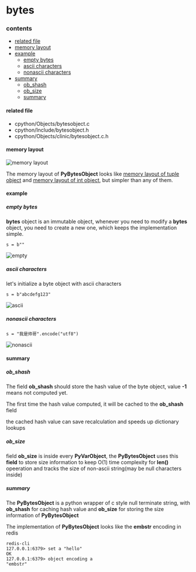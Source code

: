 # bytes

### contents

* [related file](#related-file)
* [memory layout](#memory-layout)
* [example](#example)
    * [empty bytes](#empty-bytes)
    * [ascii characters](#ascii-characters)
    * [nonascii characters](#nonascii-characters)
* [summary](#summary)
    * [ob_shash](#ob_shash)
    * [ob_size](#ob_size)
    * [summary](#summary)

#### related file
* cpython/Objects/bytesobject.c
* cpython/Include/bytesobject.h
* cpython/Objects/clinic/bytesobject.c.h

#### memory layout

![memory layout](https://img-blog.csdnimg.cn/20190318160629447.png?x-oss-process=image/watermark,type_ZmFuZ3poZW5naGVpdGk,shadow_10,text_aHR0cHM6Ly9ibG9nLmNzZG4ubmV0L3FxXzMxNzIwMzI5,size_16,color_FFFFFF,t_70)

The memory layout of **PyBytesObject** looks like [memory layout of tuple object](https://github.com/zpoint/CPython-Internals/blob/master/BasicObject/tuple/tuple.md#memory-layout) and [memory layout of int object](https://github.com/zpoint/CPython-Internals/blob/master/BasicObject/long/long.md#memory-layout), but simpler than any of them.

#### example

##### empty bytes

**bytes** object is an immutable object, whenever you need to modify a **bytes** object, you need to create a new one, which keeps the implementation simple.

    s = b""

![empty](https://github.com/zpoint/CPython-Internals/blob/master/BasicObject/bytes/empty.png)

##### ascii characters

let's initialize a byte object with ascii characters

    s = b"abcdefg123"

![ascii](https://github.com/zpoint/CPython-Internals/blob/master/BasicObject/bytes/ascii.png)

##### nonascii characters

    s = "我是帅哥".encode("utf8")

![nonascii](https://github.com/zpoint/CPython-Internals/blob/master/BasicObject/bytes/nonascii.png)

#### summary


##### ob_shash


The field **ob_shash** should store the hash value of the byte object, value **-1** means not computed yet.

The first time the hash value computed, it will be cached to the **ob_shash** field

the cached hash value can save recalculation and speeds up dictionary lookups

##### ob_size

field **ob_size** is inside every **PyVarObject**, the **PyBytesObject** uses this **field** to store size information to keep O(1) time complexity for **len()** opeeration and tracks the size of non-ascii string(may be null characters inside)

##### summary

The **PyBytesObject** is a python wrapper of c style null terminate string, with **ob_shash** for caching hash value and **ob_size** for storing the size information of **PyBytesObject**

The implementation of **PyBytesObject** looks like the **embstr** encoding in redis

    redis-cli
    127.0.0.1:6379> set a "hello"
    OK
    127.0.0.1:6379> object encoding a
    "embstr"

